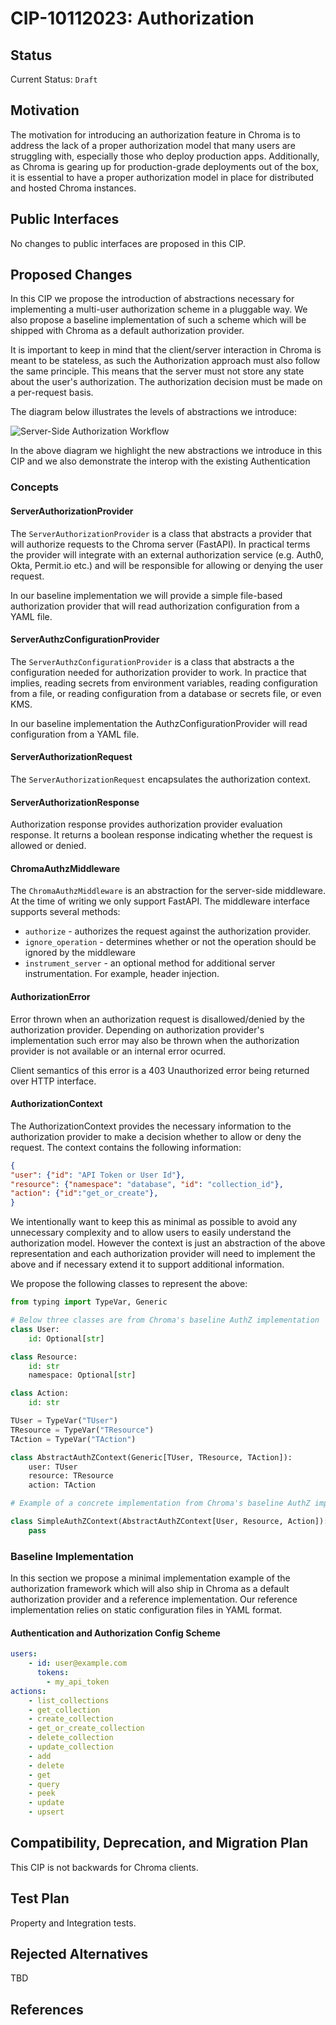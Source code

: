 # CIP-10112023: Authorization

## Status

Current Status: `Draft`

## **Motivation**

The motivation for introducing an authorization feature in Chroma is to address the lack of a proper authorization model that many users are struggling with, especially those who deploy production apps. Additionally, as Chroma is gearing up for production-grade deployments out of the box, it is essential to have a proper authorization model in place for distributed and hosted Chroma instances.

## **Public Interfaces**

No changes to public interfaces are proposed in this CIP.

## **Proposed Changes**

In this CIP we propose the introduction of abstractions necessary for implementing a multi-user authorization scheme in a pluggable way. We also propose a baseline implementation of such a scheme which will be shipped with Chroma as a default authorization provider.

It is important to keep in mind that the client/server interaction in Chroma is meant to be stateless, as such the Authorization approach must also follow the same principle. This means that the server must not store any state about the user's authorization. The authorization decision must be made on a per-request basis.

The diagram below illustrates the levels of abstractions we introduce:

![Server-Side Authorization Workflow](assets/CIP-10112023_Authorization_Workflow.png)

In the above diagram we highlight the new abstractions we introduce in this CIP and we also demonstrate the interop with the existing Authentication

### Concepts

#### ServerAuthorizationProvider

The `ServerAuthorizationProvider` is a class that abstracts a provider that will authorize requests to the Chroma server (FastAPI). In practical terms the provider will integrate with an external authorization service (e.g. Auth0, Okta, Permit.io etc.) and will be responsible for allowing or denying the user request.

In our baseline implementation we will provide a simple file-based authorization provider that will read authorization configuration from a YAML file.

#### ServerAuthzConfigurationProvider

The `ServerAuthzConfigurationProvider` is a class that abstracts a the configuration needed for authorization provider to work. In practice that implies, reading secrets from environment variables, reading configuration from a file, or reading configuration from a database or secrets file, or even KMS.

In our baseline implementation the AuthzConfigurationProvider will read configuration from a YAML file.

#### ServerAuthorizationRequest

The `ServerAuthorizationRequest` encapsulates the authorization context.

#### ServerAuthorizationResponse

Authorization response provides authorization provider evaluation response. It returns a boolean response indicating whether the request is allowed or denied.

#### ChromaAuthzMiddleware

The `ChromaAuthzMiddleware` is an abstraction for the server-side middleware. At the time of writing we only support FastAPI. The  middleware interface supports several methods:

- `authorize` - authorizes the request against the authorization provider.
- `ignore_operation` - determines whether or not the operation should be ignored by the middleware
- `instrument_server` - an optional method for additional server instrumentation. For example, header injection.

#### AuthorizationError

Error thrown when an authorization request is disallowed/denied by the authorization provider. Depending on authorization provider's implementation such error may also be thrown when the authorization provider is not available or an internal error ocurred.

Client semantics of this error is a 403 Unauthorized error being returned over HTTP interface.

#### AuthorizationContext

The AuthorizationContext provides the necessary information to the authorization provider to make a decision whether to allow or deny the request. The context contains the following information:

```json
{
"user": {"id": "API Token or User Id"},
"resource": {"namespace": "database", "id": "collection_id"},
"action": {"id":"get_or_create"},
}
```

We intentionally want to keep this as minimal as possible to avoid any unnecessary complexity and to allow users to easily understand the authorization model. However the context is just an abstraction of the above representation and each authorization provider will need to implement the above and if necessary extend it to support additional information.

We propose the following classes to represent the above:

```python
from typing import TypeVar, Generic

# Below three classes are from Chroma's baseline AuthZ implementation
class User:
    id: Optional[str]

class Resource:
    id: str
    namespace: Optional[str]

class Action:
    id: str

TUser = TypeVar("TUser")
TResource = TypeVar("TResource")
TAction = TypeVar("TAction")

class AbstractAuthZContext(Generic[TUser, TResource, TAction]):
    user: TUser
    resource: TResource
    action: TAction

# Example of a concrete implementation from Chroma's baseline AuthZ implementation

class SimpleAuthZContext(AbstractAuthZContext[User, Resource, Action]):
    pass
```

### Baseline Implementation

In this section we propose a minimal implementation example of the authorization framework which will also ship in Chroma as a default authorization provider and a reference implementation. Our reference implementation relies on static configuration files in YAML format.

#### Authentication and Authorization Config Scheme

```yaml
users:
    - id: user@example.com
      tokens:
        - my_api_token
actions:
    - list_collections
    - get_collection
    - create_collection
    - get_or_create_collection
    - delete_collection
    - update_collection
    - add
    - delete
    - get
    - query
    - peek
    - update
    - upsert

```

## **Compatibility, Deprecation, and Migration Plan**

This CIP is not backwards for Chroma clients.

## **Test Plan**

Property and Integration tests.

## **Rejected Alternatives**

TBD

## **References**
